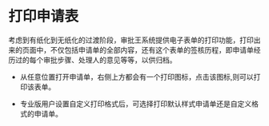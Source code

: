 # 打印申请表
考虑到有纸化到无纸化的过渡阶段，审批王系统提供电子表单的打印功能，打印出来的页面中，不仅包括申请单的全部内容，还有这个表单的签核历程，即申请单经历过的每个审批步骤、处理人的意见等等，以供归档。

- 从任意位置打开申请单，右侧上方都会有一个打印图标，点击该图标,则可以打印该表单。

- 专业版用户设置自定义打印格式后，可选择打印默认样式申请单还是自定义格式的申请单。
